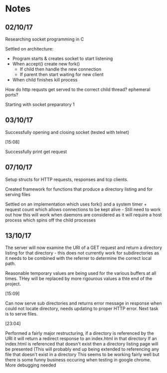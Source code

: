 # Notes

## 02/10/17

Researching socket programming in C

Settled on architecture:

 - Program starts & creates socket to start listening
 - When accept() create new fork()
   - If child then handle the new connection
   - If parent then start waiting for new client
 - When child finishes kill process

How do http requsts get served to the correct child thread? ephemeral ports?

Starting with socket preparatory 1


## 03/10/17

Successfully opening and closing socket (tested with telnet)

[15:08]

Successfully print get request

## 07/10/17

Setup structs for HTTP requests, responses and tcp clients.

Created framework for functions that produce a directory listing and for serving files

Settled on an implementation which uses fork() and a system timer + request count which allows connections to be kept
alive - Still need to work out how this will work when daemons are considered as it will require a host process which
spins off the child processes

## 13/10/17

The server will now examine the URI of a GET request and return a directory listing for that directory - this does not currently work for subdirectories as it needs to be combined with the referrer to determine the correct local path.

Reasonable temporary values are being used for the various buffers at all times. THey will be replaced by more rigourous values a thte end of the project.

[15:09]

Can now serve sub directories and returns error message in response when could not locate directory, needs updating to proper HTTP error. Next task is to serve files.

[23:04]

Performed a fairly major restructuring, if a directory is referenced by the URI it will return a redirect response to an index.html in that directory
If an index.html is referenced that doesn't exist then a directory listing page will be presented (This will probably end up being extended to referencing any file that doesn't exist in a directory
This seems to be working fairly well but there is some funny business occuring when testing in google chrome. More debugging needed